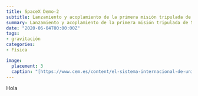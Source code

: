 ```yaml
---
title: SpaceX Demo-2
subtitle: Lanzamiento y acoplamiento de la primera misión tripulada de SpaceX
summary: Lanzamiento y acoplamiento de la primera misión tripulada de SpaceX.
date: "2020-06-04T00:00:00Z"
tags:
- gravitación
categories:
- Física

image:
  placement: 3
  caption: "[https://www.cem.es/content/el-sistema-internacional-de-unidades-si](https://www.cem.es/content/el-sistema-internacional-de-unidades-si)"
---
```


<canvas id="h-t"></canvas>

<script>
	d3.csv('h.csv')
	  .then(makeChart);

	function makeChart(hdata) {
		var t = hdata.map(function(d) {return d.t});
		var h = hdata.map(function(d) {return d.h});		
		var chart = new Chart('h-t', {
		  type: 'line',
		  data: {
		    labels: t,
		    datasets: [
		      {
		        data: h,
 			    showLine: false
		      }
		    ]
		  },
		  options: {
			  scales: {
				  xAxes: [{
					  scaleLabel: {
						  display: true,
						  labelString: 't/s',
						  fontSize: 40
					  }
				  }],
				  yAxes: [{
					  scaleLabel: {
						  display: true,
						  labelString: 'h/km'
					  },
					  ticks: {
						  fontSize: 16
					  }
				  }]
			  	
			  },
		      legend: {
		      	display: false		              
		      }
		   }
		});
	}		
</script>
	
Hola